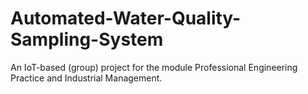 # Automated-Water-Quality-Sampling-System
An IoT-based (group) project for the module Professional Engineering Practice and Industrial Management.
